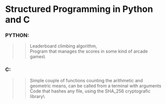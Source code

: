 # Structured Programming in Python and C
### PYTHON: 
>> Leaderboard climbing algorithm,\
>> Program that manages the scores in some kind of arcade games\
### C:
>> Simple couple of functions counting the arithmetic and geometric means, can be called from a terminal with arguments\
>> Code that hashes any file, using the SHA_256 cryptografic library\
